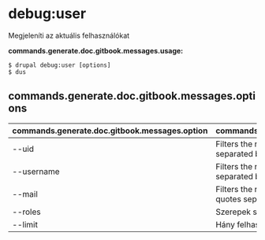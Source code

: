 # debug:user
Megjeleníti az aktuális felhasználókat

**commands.generate.doc.gitbook.messages.usage:**
```
$ drupal debug:user [options]
$ dus  
```

## commands.generate.doc.gitbook.messages.options
commands.generate.doc.gitbook.messages.option | commands.generate.doc.gitbook.messages.details
-------|-------------
--uid | Filters the result list by uids [between quotes separated by spaces]
--username | Filters the result list by usernames [between quotes separated by spaces]
--mail | Filters the result list by user's e-mail [between quotes separated by spaces]
--roles | Szerepek szűrése a hibakereséshez
--limit | Hány felhasználó jelenjen meg a hibakeresésben
